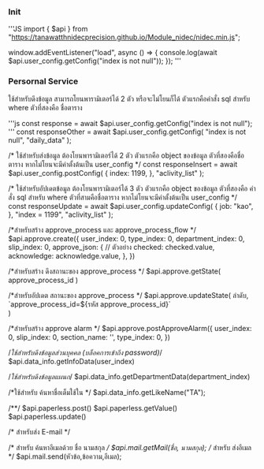 ### Init
'''JS
import { $api } from "https://tanawatthnidecprecision.github.io/Module_nidec/nidec.min.js";

window.addEventListener("load", async () => {
  console.log(await $api.user_config.getConfig("index is not null"));
});
'''

### Persornal Service

ใช้สำหรับดึงข้อมูล
สามารถโยนพารามิเตอร์ได้ 2 ตัว หรือจะไม่โยนก็ได้
ตัวแรกคือคำสั่ง sql สำหรับ where
ตัวที่สองคือ ชื่อตาราง

'''js
const response = await $api.user_config.getConfig("index is not null");
'''
const responseOther = await $api.user_config.getConfig(
  "index is not null",
  "daily_data"
);

/*
ใช้สำหรับส่งข้อมูล
ต้องโยนพารามิเตอร์ได้ 2 ตัว
ตัวแรกคือ object ของข้อมูล
ตัวที่สองคือชื่อตาราง หากไม่โยนจะมีค่าตั้งต้นเป็น user_config
*/
const responseInsert = await $api.user_config.postConfig(
  {
    index: 1199,
  },
  "aclivity_list"
);

/*
ใช้สำหรับอัปเดตข้อมูล
ต้องโยนพารามิเตอร์ได้ 3 ตัว
ตัวแรกคือ object ของข้อมูล
ตัวที่สองคือ คำสั่ง sql สำหรับ where
ตัวที่สามคือชื่อตาราง หากไม่โยนจะมีค่าตั้งต้นเป็น user_config
*/
const responseUpdate = await $api.user_config.updateConfig(
  {
    job: "kao",
  },
  "index = 1199",
  "aclivity_list"
);


/*สำหรับสร้าง approve_process และ approve_process_flow */
$api.approve.create({
                    user_index: 0,
                    type_index: 0,
                    department_index: 0,
                    slip_index: 0,
                    approve_json: { // ตัวอย่าง
                      checked: checked.value,
                      acknowledge: acknowledge.value,
                    },
                  })

/*สำหรับสร้าง ดึงสถานะของ approve_process */
$api.approve.getState(
  approve_process_id
)

/*สำหรับอัปเดต สถานะของ approve_process */
$api.approve.updateState(
  ลำดับ,
  `approve_process_id=${รหัส approve_process_id}`                  
)

/*สำหรับสร้าง approve alarm */
$api.approve.postApproveAlarm({
                    user_index: 0,
                    slip_index: 0,
                    section_name: '',
                    type_index: 0,
                  })

/*ใช้สำหรับดึงข้อมูลส่วนบุคคล (บล็อคการเข้าถึง password)*/
$api.data_info.getInfoData(user_index)

/*ใช้สำหรับดึงข้อมูลแผนก*/
$api.data_info.getDepartmentData(department_index)

/*ใช้สำหรับ ค้นหาชื่อเต็มใช้ใน */
$api.data_info.getLikeName("TA");


/**/
$api.paperless.post()
$api.paperless.getValue()
$api.paperless.update()



/*
สำหรับส่ง E-mail 
*/

/*
สำหรับ ค้นหาอีเมลด้วย ชื่อ นามสกุล
*/
$api.mail.getMail(ชื่อ, นามสกุล);
/*
สำหรับ ส่งอีเมล
*/
$api.mail.send(หัวข้อ,ข้อความ,อีเมล);
